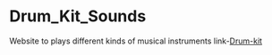 # Drum_Kit_Sounds
Website to plays different kinds of musical instruments
link-[Drum-kit](https://pavitrakumargupta.github.io//Drum_Kit_Sounds/drum-kit/index.html)
